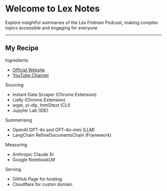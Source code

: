 # Welcome to Lex Notes

Explore insightful summaries of the Lex Fridman Podcast, making complex topics accessible and engaging for everyone

---

##  My Recipe

Ingredients

- [Official Website](https://lexfridman.com/podcast)
- [YouTube Channel](https://www.youtube.com/@lexfridman)

Sourcing

- Instant Data Scraper (Chrome Extension)
- Listly (Chrome Extension)
- wget, yt-dlp, html2text (CLI)
- Jupyter Lab (IDE)

Summerising

- OpenAI GPT-4o and GPT-4o-mini (LLM)
- LangChain RefineDocumentsChain (Framework)

Measuring

- Anthropic Claude AI
- Google NotebookLM

Serving

- GitHub Page for hosting
- Cloudflare for custon domain
